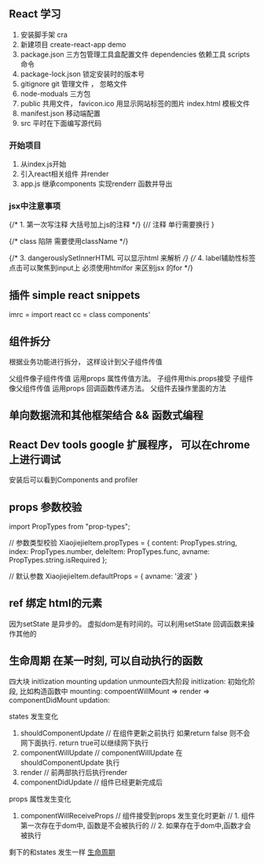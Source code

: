 ## React 学习

1. 安装脚手架 cra
2. 新建项目 create-react-app demo
3. package.json 三方包管理工具盒配置文件  dependencies 依赖工具 scripts 命令 
4. package-lock.json 锁定安装时的版本号
5. gitignore git 管理文件 ， 忽略文件
6. node-moduals 三方包
7. public 共用文件， favicon.ico 用显示网站标签的图片 index.html 模板文件
8. manifest.json 移动端配置
9. src 平时在下面编写源代码


### 开始项目
1. 从index.js开始
2. 引入react相关组件 并render
3. app.js 继承components 实现renderr 函数并导出


### jsx中注意事项
{/* 1. 第一次写注释 大括号加上js的注释 */}
 {// 注释 单行需要换行
 } 

 {/* class 陷阱 需要使用className */}

 {/* 3. dangerouslySetInnerHTML 可以显示html 来解析 */}
 {/* 4. label辅助性标签 点击可以聚焦到input上 必须使用htmlfor 来区别jsx 的for */}


 ## 插件 simple react snippets
 imrc = import react
 cc  = class components'


 ## 组件拆分 
 根据业务功能进行拆分， 这样设计到父子组件传值

 父组件像子组件传值 运用props 属性传值方法。 子组件用this.props接受
 子组件像父组件传值 运用props 回调函数传递方法。 父组件去操作里面的方法


 ## 单向数据流和其他框架结合 && 函数式编程


 ## React Dev tools google 扩展程序， 可以在chrome 上进行调试
安装后可以看到Components and profiler


## props 参数校验

import PropTypes from "prop-types";

// 参数类型校验
XiaojiejieItem.propTypes = {
    content: PropTypes.string,
    index: PropTypes.number,
    deleItem: PropTypes.func,
    avname: PropTypes.string.isRequired
};

// 默认参数
XiaojiejieItem.defaultProps = {
  avname: '波波'
}


## ref 绑定 html的元素 

因为setState 是异步的。 虚拟dom是有时间的。可以利用setState 回调函数来操作其他的


## 生命周期  在某一时刻, 可以自动执行的函数
四大块  initlization  mounting updation unmounte四大阶段
initlization: 初始化阶段, 比如构造函数中
mounting: compoentWillMount => render => componentDidMount
updation: 


states 发生变化
1. shouldComponentUpdate // 在组件更新之前执行 如果return false 则不会网下面执行. return true可以继续网下执行
2. componentWillUpdate // componentWillUpdate 在 shouldComponentUpdate 执行 
3. render // 前两部执行后执行render
4. componentDidUpdate // 组件已经更新完成后

props 属性发生变化
1. componentWillReceiveProps // 组件接受到props 发生变化时更新
  // 1. 组件第一次存在于dom中, 函数是不会被执行的
    // 2. 如果存在于dom中,函数才会被执行

剩下的和states 发生一样
[生命周期](https://github.com/TimberTang/React-learning/blob/main/demo01/lifecycle.png)


